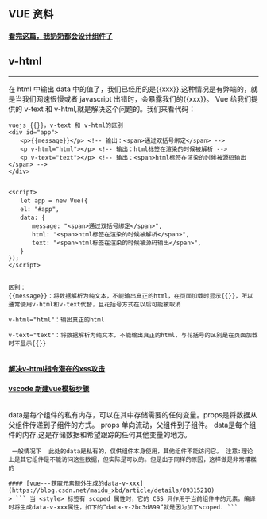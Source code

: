 ## VUE  资料

#### [看完这篇，我奶奶都会设计组件了](http://maying.ink/2019/07/29/part/)

## v-html
---
在 html 中输出 data 中的值了，我们已经用的是{{xxx}},这种情况是有弊端的，就是当我们网速很慢或者 javascript 出错时，会暴露我们的{{xxx}}。 Vue 给我们提供的 v-text 和 v-html,就是解决这个问题的。我们来看代码：
```
vuejs {{}}，v-text 和 v-html的区别
<div id="app">
　　<p>{{message}}</p> <!-- 输出：<span>通过双括号绑定</span> -->
　　<p v-html="html"></p> <!-- 输出：html标签在渲染的时候被解析 -->
　　<p v-text="text"></p> <!-- 输出：<span>html标签在渲染的时候被源码输出</span> -->
</div>


<script>
　　let app = new Vue({
　　el: "#app",
　　data: {
　　　　message: "<span>通过双括号绑定</span>",
　　　　html: "<span>html标签在渲染的时候被解析</span>",
　　　　text: "<span>html标签在渲染的时候被源码输出</span>",
　　}
});
</script>


区别：
{{message}}：将数据解析为纯文本，不能输出真正的html，在页面加载时显示{{}}，所以通常使用v-html和v-text代替，且花括号方式在以后可能被取消

v-html="html"：输出真正的html

v-text="text"：将数据解析为纯文本，不能输出真正的html，与花括号的区别是在页面加载时不显示{{}}
 
```
#### [解决v-html指令潜在的xss攻击](https://juejin.im/post/5d5924a0e51d4561fc620a46)

#### [vscode 新建vue模板步骤](https://juejin.im/post/5d3137e26fb9a07eca69b4a7)
> ```
data是每个组件的私有内存，可以在其中存储需要的任何变量。props是将数据从父组件传递到子组件的方式。
props 单向流动，父组件到子组件。 data是每个组件的内存,这是存储数据和希望跟踪的任何其他变量的地方。

```
 一般情况下  此处的data是私有的，仅供组件本身使用，其他组件不能访问它。 注意:理论上是其它组件是不能访问这些数据，但实际是可以的。但是出于同样的原因，这样做是非常糟糕的 

#### [vue---获取元素额外生成的data-v-xxx](https://blog.csdn.net/maidu_xbd/article/details/89315210)
> ``` 当 <style> 标签有 scoped 属性时，它的 CSS 只作用于当前组件中的元素。编译时将生成data-v-xxx属性，如下的“data-v-2bc3d899”就是因为加了scoped. ```